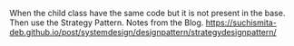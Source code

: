 When the child class have the same code but it is not present in the base. Then use the Strategy Pattern.
Notes from the Blog.
https://suchismita-deb.github.io/post/systemdesign/designpattern/strategydesignpattern/